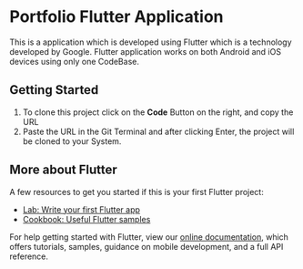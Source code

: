 # Portfolio Flutter Application

This is a application which is developed using Flutter which is a technology developed by Google.
Flutter application works on both Android and iOS devices using only one CodeBase.

## Getting Started

1. To clone this project click on the **Code** Button on the right, and copy the URL
2. Paste the URL in the Git Terminal and after clicking Enter, the project will be cloned to your System.

## More about Flutter
A few resources to get you started if this is your first Flutter project:

- [Lab: Write your first Flutter app](https://flutter.dev/docs/get-started/codelab)
- [Cookbook: Useful Flutter samples](https://flutter.dev/docs/cookbook)

For help getting started with Flutter, view our
[online documentation](https://flutter.dev/docs), which offers tutorials,
samples, guidance on mobile development, and a full API reference.
